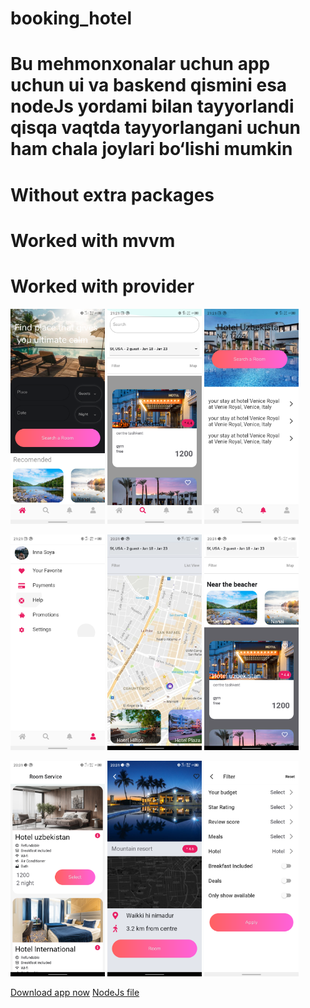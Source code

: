 # booking_hotel

<h1>Bu mehmonxonalar uchun app uchun ui va baskend qismini esa nodeJs yordami bilan tayyorlandi qisqa vaqtda tayyorlangani uchun ham chala joylari bo‘lishi mumkin</h1>

<h1>Without extra packages</h1>
<h1>Worked with mvvm</h1>
<h1>Worked with provider</h1>


<p> 
  <img src="./screenshots/home1.png" width=30% />
  <img src="./screenshots/search1.png" width=30% />
  <img src="./screenshots/notifications.png" width=30% />
</p>
<p> 
  
  <img src="./screenshots/profile1.png" width=30% />
  <img src="./screenshots/map.png" width=30% />
  <img src="./screenshots/list.png" width=30% />
</p>
<p> 
  <img src="./screenshots/room.png" width=30% />
  <img src="./screenshots/rooms.png" width=30% /> 
  <img src="./screenshots/filter.png" width=30% />
</p>
  <a href="./release/app-release.apk?raw=true">Download app now</a>
  <a href="https://github.com/ibrokhim-kobilov/booking_hotel_backend">NodeJs file</a>



